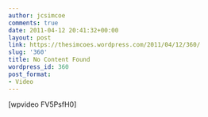 ```yaml
---
author: jcsimcoe
comments: true
date: 2011-04-12 20:41:32+00:00
layout: post
link: https://thesimcoes.wordpress.com/2011/04/12/360/
slug: '360'
title: No Content Found
wordpress_id: 360
post_format:
- Video
---
```


[wpvideo FV5PsfH0]



